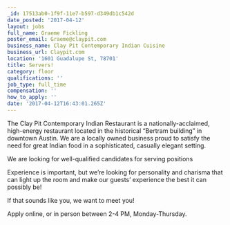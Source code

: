 ```yaml
---
_id: 17513ab0-1f9f-11e7-b597-d349db1c542d
date_posted: '2017-04-12'
layout: jobs
full_name: Graeme Fickling
poster_email: Graeme@claypit.com
business_name: Clay Pit Contemporary Indian Cuisine
business_url: Claypit.com
location: '1601 Guadalupe St, 78701'
title: Servers!
category: floor
qualifications: ''
job_type: full_time
compensation: ''
how_to_apply: ''
date: '2017-04-12T16:43:01.265Z'
---
```

The Clay Pit Contemporary Indian Restaurant is a nationally-acclaimed, high-energy restaurant located in the historical “Bertram building” in downtown Austin. We are a locally owned business proud to satisfy the need for great Indian food in a sophisticated, casually elegant setting.


We are looking for well-qualified candidates for serving positions


Experience is important, but we’re looking for personality and charisma that can light up the room and make our guests’ experience the best it can possibly be! 


If that sounds like you, we want to meet you!


Apply online, or in person between 2-4 PM, Monday-Thursday.
